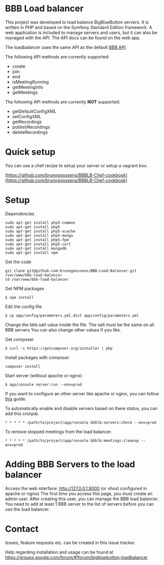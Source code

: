 BBB Load balancer
========================

This project was developed to load balance BigBlueButton servers.
It is written in PHP and based on the Symfony Standard Edition framework.
A web application is included to manage servers and users, but it can also be managed with the API. The API docs can be found on the web app.

The loadbalancer uses the same API as the default [BBB API](https://code.google.com/p/bigbluebutton/wiki/API).

The following API methods are currently supported:

- create
- join
- end
- isMeetingRunning
- getMeetingInfo
- getMeetings

The following API methods are currently **NOT** supported:

- getDefaultConfigXML
- setConfigXML
- getRecordings
- publishRecordings
- deleteRecordings

# Quick setup #

You can use a chef recipe to setup your server or setup a vagrant box.

[https://github.com/brunogoossens/BBBLB-Chef-cookbook](https://github.com/brunogoossens/BBBLB-Chef-cookbook)

# Setup #

Dependencies

	sudo apt-get install php5-common
	sudo apt-get install php5
	sudo apt-get install php5-xcache
	sudo apt-get install php5-mongo
	sudo apt-get install php5-fpm
	sudo apt-get install php5-curl
	sudo apt-get install mongodb
	sudo apt-get install npm

Get the code

	git clone git@github.com:brunogoossens/BBB-Load-Balancer.git /var/www/bbb-load-balancer
	cd /var/www/bbb-load-balancer

Get NPM packages

	$ npm install

Edit the config file

	$ cp app/config/parameters.yml.dist app/config/parameters.yml

Change the bbb.salt value inside the file. The salt must be the same on all BBB servers
You can also change other values if you like.

Get composer

	$ curl -s https://getcomposer.org/installer | php

Install packages with composer

	composer install

Start server (without apache or nginx)

	$ app/console server:run --env=prod

If you want to configure an other server like apache or nginx, you can follow [this](http://symfony.com/doc/current/cookbook/configuration/web_server_configuration.html) guide.

To automatically enable and disable servers based on there status, you can add this cronjob.

    * * * * * /path/to/project/app/console bbblb:servers:check --env=prod

To remove stopped meetings from the load balancer.

	* * * * * /path/to/project/app/console bbblb:meetings:cleanup --env=prod

# Adding BBB Servers to the load balancer #

Access the web interface: http://127.0.0.1:8000 (or vhost configured in apache or nginx)
The first time you access this page, you must create an admin user. After creating this user, you can manage the BBB load balancer. You need to add at least 1 BBB server to the list of servers before you can use the load balancer.

# Contact #

Issues, feature requests etc. can be created in this issue tracker.

Help regarding installation and usage can be found at https://groups.google.com/forum/#!forum/bigbluebutton-loadbalancer

